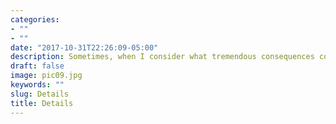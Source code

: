 ```yaml
---
categories:
- ""
- ""
date: "2017-10-31T22:26:09-05:00"
description: Sometimes, when I consider what tremendous consequences come from small things, I am tempted to think…there are no small things. — Barton
draft: false
image: pic09.jpg
keywords: ""
slug: Details
title: Details
---
```

